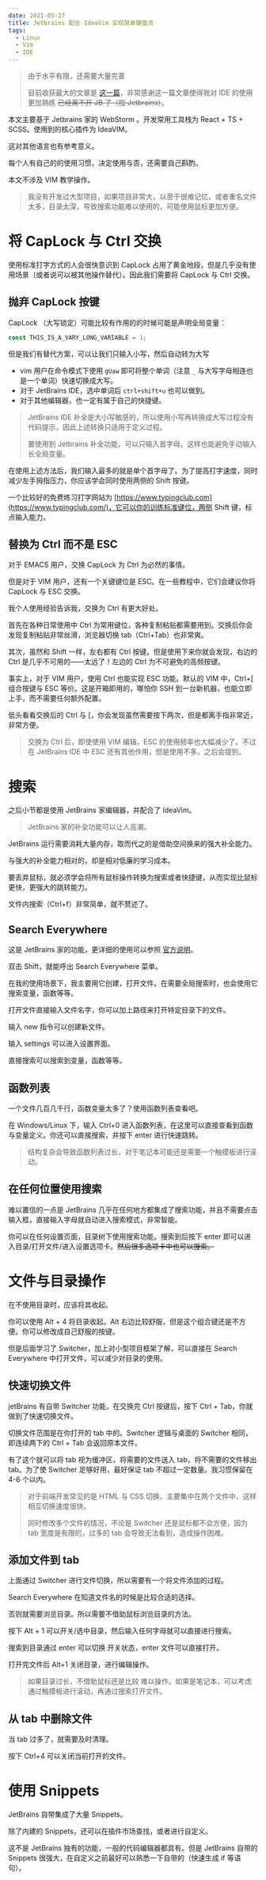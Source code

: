 ```yaml
---
date: 2021-05-27
title: Jetbrains 配合 IdeaVim 实现简单键盘流
tags:
  - Linux
  - Vim
  - IDE
---
```

> 由于水平有限，还需要大量完善
>
> 目前收获最大的文章是 [这一篇](https://learnku.com/articles/22806)，非常感谢这一篇文章使得我对 IDE 的使用更加熟练 ~~已经离不开 JB 了（指 Jetbrains）~~。

本文主要基于 Jetbrains 家的 WebStorm 。开发常用工具栈为 React + TS + SCSS。使用到的核心插件为 IdeaVIM。

这对其他语言也有参考意义。

每个人有自己的的使用习惯，决定使用与否，还需要自己斟酌。

本文不涉及 VIM 教学操作。

> 我没有开发过大型项目，如果项目非常大，以至于很难记忆，或者重名文件太多，目录太深，导致搜索功能难以使用的，可能使用鼠标更加方便。



# 将 CapLock 与 Ctrl 交换

使用标准打字方式的人会很快意识到 CapLock 占用了黄金地段，但是几乎没有使用场景（或者说可以被其他操作替代）。因此我们需要将 CapLock 与 Ctrl 交换。



## 抛弃 CapLock 按键

CapLock （大写锁定）可能比较有作用的的时候可能是声明全局变量：

```typescript
const THIS_IS_A_VARY_LONG_VARIABLE = 1;
```

但是我们有替代方案，可以让我们只输入小写，然后自动转为大写

- vim 用户在命令模式下使用 `gUaw` 即可将整个单词（注意 `_` 与大写字母相连也是一个单词）快速切换成大写。
- 对于 JetBrains IDE，选中单词后 `ctrl+shift+u` 也可以做到。
- 对于其他编辑器，也一定有属于自己的快捷键。

> JetBrains IDE 补全是大小写敏感的，所以使用小写再转换成大写过程没有代码提示，因此上述转换只适用于定义过程。
>
> 要使用到 Jetbrains 补全功能，可以只输入首字母。这样也能避免手动输入长全局变量。

在使用上述方法后，我们输入最多的就是单个首字母了。为了提高打字速度，同时减少左手拇指压力，你应该学会同时使用两侧的 Shift 按键。

一个比较好的免费练习打字网站为  [https://www.typingclub.com](https://www.typingclub.com/)，它可以你的训练标准键位，两侧 Shift 键，标点输入能力。



## 替换为 Ctrl 而不是 ESC

对于 EMACS 用户，交换 CapLock 为 Ctrl 为必然的事情。

但是对于 VIM 用户，还有一个关键键位是 ESC。在一些教程中，它们会建议你将 CapLock 与 ESC 交换。

我个人使用经验告诉我，交换为 Ctrl 有更大好处。

首先在各种日常使用中 Ctrl 为常用键位，各种复制粘贴都需要用到。交换后你会发现复制粘贴非常丝滑，浏览器切换 tab（Ctrl+Tab）也非常爽。

其次，虽然和 Shift 一样，左右都有 Ctrl 按键。但是使用下来你就会发现，右边的 Ctrl 是几乎不可用的——太远了！左边的 Ctrl 为不可避免的高频按键。

事实上，对于 VIM 用户，使用 Ctrl 也能实现 ESC 功能。默认的 VIM 中，Ctrl+[ 组合按键与 ESC 等价。这是开箱即用的，哪怕你 SSH 到一台新机器，也能立即上手，而不需要任何额外配置。

低头看看交换后的 Ctrl 与 [，你会发现虽然需要按下两次，但是都离手指非常近，非常方便。

> 交换为 Ctrl 后，即使使用 VIM 编辑，ESC 的使用频率也大幅减少了。不过在 JetBrains IDE 中 ESC 还有其他作用，但是使用不多。之后会提到。



# 搜索

之后小节都是使用 JetBrains 家编辑器，并配合了 IdeaVim。

> JetBrains 家的补全功能可以让人高潮。

JetBrains 运行需要消耗大量内存，取而代之的是借助空间换来的强大补全能力。

与强大的补全能力相对的，却是相对低廉的学习成本。

要丢弃鼠标，就必须学会将所有鼠标操作转换为搜索或者快捷键，从而实现比鼠标更快，更强大的跳转能力。

文件内搜索（Ctrl+f）非常简单，就不赘述了。



## Search Everywhere

这是 JetBrains 家的功能，更详细的使用可以参照 [官方说明](https://www.jetbrains.com/help/idea/searching-everywhere.html)。

双击 Shift，就能呼出 Search Everywhere 菜单。

在我的使用场景下，我主要用它创建，打开文件。在需要全局搜索时，也会使用它搜索变量，函数等等。

打开文件直接输入文件名字，你可以加上路径来打开特定目录下的文件。

输入 new 指令可以创建新文件。

输入 settings 可以进入设置界面。

直接搜索可以搜索到变量，函数等等。



## 函数列表

一个文件几百几千行，函数变量太多了？使用函数列表查看吧。

在 Windows/Linux 下，输入 Ctrl+0 进入函数列表，在这里可以直接查看到函数与变量定义。你还可以直接搜索，并按下 enter 进行快速跳转。

> 结构复杂会导致函数列表过长，对于笔记本可能还是需要一个触摸板进行滚动。



## 在任何位置使用搜索

难以置信的一点是 JetBrains 几乎在任何地方都集成了搜索功能，并且不需要点击输入框，直接输入字母就自动进入搜索模式，非常智能。

你可以在任何设置页面，目录树下使用搜索功能。搜索到后按下 enter 即可以进入目录/打开文件/进入设置选项卡。~~然后很多选项卡中也可以搜索。~~



# 文件与目录操作

在不使用目录时，应该将其收起。

你可以使用 Alt + 4 将目录收起。Alt 右边比较舒服，但是这个组合键还是不方便。你可以修改成自己舒服的按键。

但是后面学习了 Switcher，加上对小型项目框架了解，可以直接在 Search Everywhere 中打开文件，可以减少对目录的使用。



## 快速切换文件

jetBrains 有自带 Switcher 功能，在交换完 Ctrl 按键后，按下 Ctrl + Tab，你就做到了快速切换文件。

切换文件范围是在你打开的 tab 中的。Switcher 逻辑与桌面的 Switcher 相同，即连续两下的 Ctrl + Tab 会返回原本文件。

有了这个就可以将 tab 视为缓冲区，将需要的文件送入 tab，将不需要的文件移出 tab。为了使 Switcher 足够好用，最好保证 tab 不超过一定数量。我习惯保留在 4-6 个以内。

> 对于前端开发常见的是 HTML 与 CSS 切换，主要集中在两个文件中，这样相互切换速度很快。
>
> 同时修改多个文件的情况，不论是 Switcher 还是鼠标都不会方便，因为 tab 宽度是有限的，过多的 tab 会导致无法看到，造成操作困难。



## 添加文件到 tab

上面通过 Switcher 进行文件切换，所以需要有一个将文件添加的过程。

Search Everywhere 在知道文件名的时候是比较合适的选择。

否则就需要浏览目录。所以需要不借助鼠标浏览目录的方法。

按下 Alt + 1 可以开关/选中目录，然后输入任何字母就可以直接进行搜索。

搜索到目录通过 enter 可以切换 开关状态，enter 文件可以直接打开。

打开完文件后 Alt+1 关闭目录，进行编辑操作。

> 如果目录过长，不借助鼠标还是比较 难以操作。如果是笔记本，可以考虑通过触摸板进行滚动，再通过搜索打开文件。



## 从 tab 中删除文件

当 tab 过多了，就需要及时清理。

按下 Ctrl+4 可以关闭当前打开的文件。



# 使用 Snippets

JetBrains 自带集成了大量 Snippets。

除了内建的 Snippets，还可以在插件市场查找，或者进行自定义。

这不是 JetBrains 独有的功能，一般的代码编辑器都具有。但是 JetBrains 自带的 Snippets 很强大，在自定义之前最好可以熟悉一下自带的（快速生成 if 等语句）。



